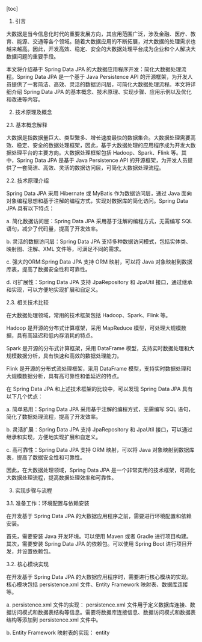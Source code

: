 
[toc]                    
                
                
1. 引言

大数据是当今信息化时代的重要发展方向，其应用范围广泛，涉及金融、医疗、教育、能源、交通等各个领域。随着大数据应用的不断拓展，对大数据的处理需求也越来越高。因此，开发高效、稳定、安全的大数据处理平台成为企业和个人解决大数据问题的重要手段。

本文将介绍基于 Spring Data JPA 的大数据应用程序开发：简化大数据处理流程。Spring Data JPA 是一个基于 Java Persistence API 的开源框架，为开发人员提供了一套简洁、高效、灵活的数据访问层，可简化大数据处理流程。本文将详细介绍 Spring Data JPA 的基本概念、技术原理、实现步骤、应用示例以及优化和改进等内容。

2. 技术原理及概念

2.1. 基本概念解释

大数据是指数据量巨大、类型繁多、增长速度最快的数据集合。大数据处理需要高效、稳定、安全的数据处理框架，因此，基于大数据处理的应用程序成为开发大数据处理平台的主要方向。大数据处理框架包括 Hadoop、Spark、Flink 等。其中，Spring Data JPA 是基于 Java Persistence API 的开源框架，为开发人员提供了一套简洁、高效、灵活的数据访问层，可简化大数据处理流程。

2.2. 技术原理介绍

Spring Data JPA 采用 Hibernate 或 MyBatis 作为数据访问层，通过 Java 面向对象编程思想和基于注解的编程方式，实现对数据库的简化访问。Spring Data JPA 具有以下特点：

a. 简化数据访问层：Spring Data JPA 采用基于注解的编程方式，无需编写 SQL 语句，减少了代码量，提高了开发效率。

b. 灵活的数据访问层：Spring Data JPA 支持多种数据访问模式，包括实体类、映射图、注解、XML 文件等，可满足不同的需求。

c. 强大的ORM:Spring Data JPA 支持 ORM 映射，可以将 Java 对象映射到数据库表，提高了数据安全性和可靠性。

d. 可扩展性：Spring Data JPA 支持 JpaRepository 和 JpaUtil 接口，通过继承和实现，可以方便地实现扩展和自定义。

2.3. 相关技术比较

在大数据处理领域，常用的技术框架包括 Hadoop、Spark、Flink 等。

Hadoop 是开源的分布式计算框架，采用 MapReduce 模型，可处理大规模数据，具有高延迟和低内存消耗的特点。

Spark 是开源的分布式计算框架，采用 DataFrame 模型，支持实时数据处理和大规模数据分析，具有快速和高效的数据处理能力。

Flink 是开源的分布式流处理框架，采用 DataFrame 模型，支持实时数据处理和大规模数据分析，具有高可靠性和低延迟的特点。

在 Spring Data JPA 和上述技术框架的比较中，可以发现 Spring Data JPA 具有以下几个优点：

a. 简单易用：Spring Data JPA 采用基于注解的编程方式，无需编写 SQL 语句，简化了数据处理流程，提高了开发效率。

b. 灵活扩展：Spring Data JPA 支持 JpaRepository 和 JpaUtil 接口，可以通过继承和实现，方便地实现扩展和自定义。

c. 高可靠性：Spring Data JPA 支持 ORM 映射，可以将 Java 对象映射到数据库表，提高了数据安全性和可靠性。

因此，在大数据处理领域，Spring Data JPA 是一个非常实用的技术框架，可简化大数据处理流程，提高数据处理效率和可靠性。

3. 实现步骤与流程

3.1. 准备工作：环境配置与依赖安装

在开发基于 Spring Data JPA 的大数据应用程序之前，需要进行环境配置和依赖安装。

首先，需要安装 Java 开发环境。可以使用 Maven 或者 Gradle 进行项目构建。其次，需要安装 Spring Data JPA 的依赖包。可以使用 Spring Boot 进行项目开发，并设置依赖包。

3.2. 核心模块实现

在开发基于 Spring Data JPA 的大数据应用程序时，需要进行核心模块的实现。核心模块包括  persistence.xml 文件、Entity Framework 映射表、数据库连接等。

a.  persistence.xml 文件的实现： persistence.xml 文件用于定义数据库连接、数据访问模式和数据表结构等信息。需要将数据库连接信息、数据访问模式和数据表结构等添加到 persistence.xml 文件中。

b. Entity Framework 映射表的实现： entity

